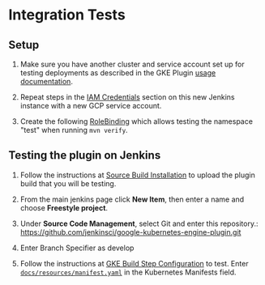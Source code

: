 <!--
 Copyright 2019 Google LLC

 Licensed under the Apache License, Version 2.0 (the "License"); you may not use this file except in
 compliance with the License. You may obtain a copy of the License at

        https://www.apache.org/licenses/LICENSE-2.0

 Unless required by applicable law or agreed to in writing, software distributed under the License
 is distributed on an "AS IS" BASIS, WITHOUT WARRANTIES OR CONDITIONS OF ANY KIND, either express or
 implied. See the License for the specific language governing permissions and limitations under the
 License.
-->
# Integration Tests
## Setup
<!--
TODO(stephenashank): Remove this once the credentials can be preloaded through the helm chart.
This depends on refactoring the Google Oauth Plugin.
-->
1. Make sure you have another cluster and service account set up for testing deployments as described in the GKE Plugin [usage documentation](Home.md#usage).

1. Repeat steps in the [IAM Credentials](Home.md#iam-credentials) section on this new Jenkins instance with a new GCP service account.

1. Create the following [RoleBinding](pipeline_it_bindings.yaml) which allows testing the namespace "test" when running `mvn verify`.

## Testing the plugin on Jenkins
1. Follow the instructions at [Source Build Installation](SourceBuildInstallation.md) to upload the
plugin build that you will be testing.

1. From the main jenkins page click **New Item**, then enter a name and choose
**Freestyle project**.

1. Under **Source Code Management**, select Git and enter this repository.:
https://github.com/jenkinsci/google-kubernetes-engine-plugin.git

1. Enter Branch Specifier as develop

1. Follow the instructions at
[GKE Build Step Configuration](Home.md#google-kubernetes-engine-build-step-configuration) to test.
Enter [`docs/resources/manifest.yaml`](resources/manifest.yaml) in the Kubernetes Manifests field.

